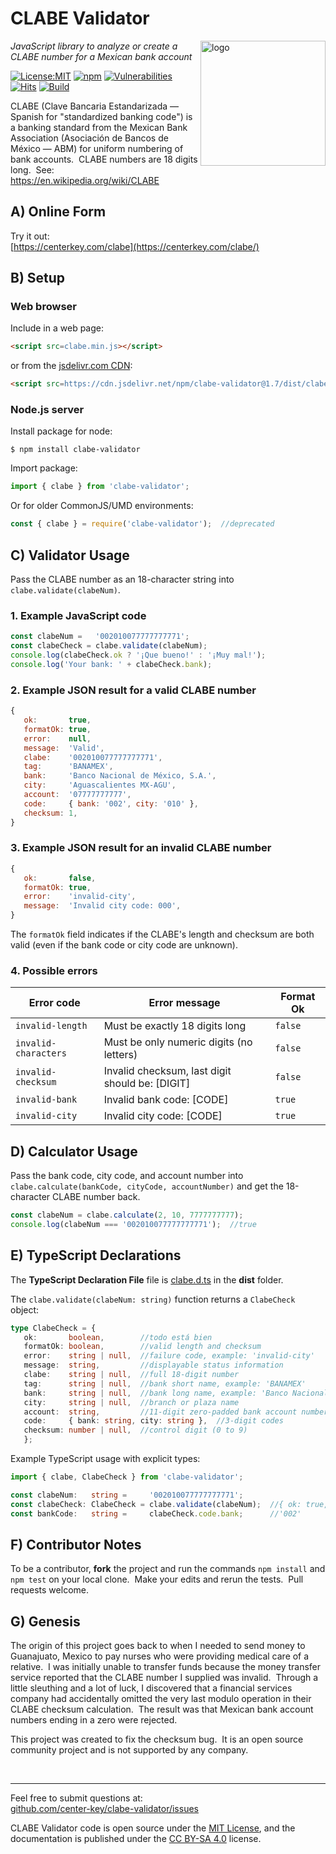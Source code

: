 # CLABE Validator
<img src=https://centerkey.com/graphics/center-key-logo.svg align=right width=200 alt=logo>

_JavaScript library to analyze or create a CLABE number for a Mexican bank account_

[![License:MIT](https://img.shields.io/badge/License-MIT-blue.svg)](https://github.com/center-key/clabe-validator/blob/main/LICENSE.txt)
[![npm](https://img.shields.io/npm/v/clabe-validator.svg)](https://www.npmjs.com/package/clabe-validator)
[![Vulnerabilities](https://snyk.io/test/github/center-key/clabe-validator/badge.svg)](https://snyk.io/test/github/center-key/clabe-validator)
[![Hits](https://data.jsdelivr.com/v1/package/npm/clabe-validator/badge?style=rounded)](https://www.jsdelivr.com/package/npm/clabe-validator)
[![Build](https://github.com/center-key/clabe-validator/workflows/build/badge.svg)](https://github.com/center-key/clabe-validator/actions/workflows/run-spec-on-push.yaml)

CLABE (Clave Bancaria Estandarizada &mdash; Spanish for "standardized banking code") is a banking
standard from the Mexican Bank Association (Asociación de Bancos de México &mdash; ABM) for
uniform numbering of bank accounts.&nbsp; CLABE numbers are 18 digits long.&nbsp;
See: https://en.wikipedia.org/wiki/CLABE

## A) Online Form
Try it out:<br>
[https://centerkey.com/clabe](https://centerkey.com/clabe/)

## B) Setup
### Web browser
Include in a web page:
```html
<script src=clabe.min.js></script>
```
or from the [jsdelivr.com CDN](https://www.jsdelivr.com/package/npm/clabe-validator):
```html
<script src=https://cdn.jsdelivr.net/npm/clabe-validator@1.7/dist/clabe.min.js></script>
```
### Node.js server
Install package for node:
```shell
$ npm install clabe-validator
```
Import package:
```javascript
import { clabe } from 'clabe-validator';
```
Or for older CommonJS/UMD environments:
```javascript
const { clabe } = require('clabe-validator');  //deprecated
```

## C) Validator Usage
Pass the CLABE number as an 18-character string into `clabe.validate(clabeNum)`.

### 1. Example JavaScript code
```javascript
const clabeNum =   '002010077777777771';
const clabeCheck = clabe.validate(clabeNum);
console.log(clabeCheck.ok ? '¡Que bueno!' : '¡Muy mal!');
console.log('Your bank: ' + clabeCheck.bank);
```

### 2. Example JSON result for a valid CLABE number
```javascript
{
   ok:       true,
   formatOk: true,
   error:    null,
   message:  'Valid',
   clabe:    '002010077777777771',
   tag:      'BANAMEX',
   bank:     'Banco Nacional de México, S.A.',
   city:     'Aguascalientes MX-AGU',
   account:  '07777777777',
   code:     { bank: '002', city: '010' },
   checksum: 1,
}
```

### 3. Example JSON result for an invalid CLABE number
```javascript
{
   ok:       false,
   formatOk: true,
   error:    'invalid-city',
   message:  'Invalid city code: 000',
}
```
The `formatOk` field indicates if the CLABE's length and checksum are both valid (even if the bank
code or city code are unknown).

### 4. Possible errors
| Error code           | Error message                                   | Format Ok |
| -------------------- | ----------------------------------------------- | ----------|
| `invalid-length`     | Must be exactly 18 digits long                  | `false`   |
| `invalid-characters` | Must be only numeric digits (no letters)        | `false`   |
| `invalid-checksum`   | Invalid checksum, last digit should be: [DIGIT] | `false`   |
| `invalid-bank`       | Invalid bank code: [CODE]                       | `true`    |
| `invalid-city`       | Invalid city code: [CODE]                       | `true`    |

## D) Calculator Usage
Pass the bank code, city code, and account number into
`clabe.calculate(bankCode, cityCode, accountNumber)`
and get the 18-character CLABE number back.

```javascript
const clabeNum = clabe.calculate(2, 10, 7777777777);
console.log(clabeNum === '002010077777777771');  //true
```

## E) TypeScript Declarations
The **TypeScript Declaration File** file is [clabe.d.ts](dist/clabe.d.ts) in the **dist** folder.

The `clabe.validate(clabeNum: string)` function returns a `ClabeCheck` object:
```typescript
type ClabeCheck = {
   ok:       boolean,        //todo está bien
   formatOk: boolean,        //valid length and checksum
   error:    string | null,  //failure code, example: 'invalid-city'
   message:  string,         //displayable status information
   clabe:    string | null,  //full 18-digit number
   tag:      string | null,  //bank short name, example: 'BANAMEX'
   bank:     string | null,  //bank long name, example: 'Banco Nacional'
   city:     string | null,  //branch or plaza name
   account:  string,         //11-digit zero-padded bank account number
   code:     { bank: string, city: string },  //3-digit codes
   checksum: number | null,  //control digit (0 to 9)
   };
```

Example TypeScript usage with explicit types:
```typescript
import { clabe, ClabeCheck } from 'clabe-validator';

const clabeNum:   string =     '002010077777777771';
const clabeCheck: ClabeCheck = clabe.validate(clabeNum);  //{ ok: true, error: null, ... }
const bankCode:   string =     clabeCheck.code.bank;      //'002'
```

## F) Contributor Notes
To be a contributor, **fork** the project and run the commands `npm install` and `npm test` on your
local clone.&nbsp; Make your edits and rerun the tests.&nbsp; Pull requests welcome.

## G) Genesis
The origin of this project goes back to when I needed to send money to Guanajuato, Mexico to pay
nurses who were providing medical care of a relative.&nbsp;
I was initially unable to transfer funds because the money transfer service reported that the CLABE
number I supplied was invalid.&nbsp;
Through a little sleuthing and a lot of luck, I discovered that a financial services company had
accidentally omitted the very last modulo operation in their CLABE checksum calculation.&nbsp;
The result was that Mexican bank account numbers ending in a zero were rejected.

This project was created to fix the checksum bug.&nbsp;
It is an open source community project and is not supported by any company.

<br>

---
Feel free to submit questions at:<br>
[github.com/center-key/clabe-validator/issues](https://github.com/center-key/clabe-validator/issues)

CLABE Validator code is open source under the [MIT License](LICENSE.txt),
and the documentation is published under the
[CC BY-SA 4.0](https://creativecommons.org/licenses/by-sa/4.0) license.
